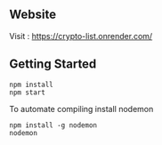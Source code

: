 ## Website
Visit : https://crypto-list.onrender.com/

## Getting Started
```
npm install
npm start
```

To automate compiling install nodemon 

```
npm install -g nodemon
nodemon
```
